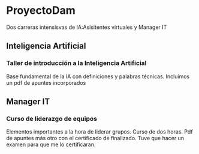 # ProyectoDam
Dos carreras intensisvas de IA:Asisitentes virtuales y Manager IT
## Inteligencia Artificial
### Taller de introducción a la Inteligencia Artificial
Base fundamental de la IA con definiciones y palabras técnicas.
Incluimos un pdf de apuntes incorporados

## Manager IT
### Curso de liderazgo de equipos
Elementos importantes a la hora de liderar grupos. Curso de dos horas.
Pdf de apuntes más otro con el certificado de finalizado.
Tuve que hacer un examen para que me lo certificaran. 

